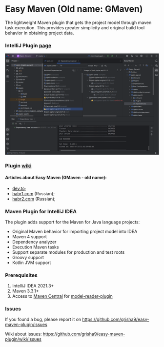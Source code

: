 Easy Maven (Old name: GMaven)
==================

The lightweight Maven plugin that gets the project model through maven task execution.
This provides greater simplicity and original build tool behavior in obtaining project data.

### IntelliJ Plugin [page](https://plugins.jetbrains.com/plugin/22370-easy-maven)

![Screenshot](.github/readme-logo1.png)

### Plugin [wiki](https://github.com/grisha9/gmaven-plugin/wiki)

#### Articles about Easy Maven (GMaven - old name):

- [dev.to](https://dev.to/grisha9/my-intellij-idea-plugin-for-maven-support-gmaven-cn9);
- [habr1.com](https://habr.com/ru/articles/753828/) (Russian);
- [habr2.com](https://habr.com/ru/articles/882778/) (Russian);

### Maven Plugin for IntelliJ IDEA

The plugin adds support for the Maven for Java language projects:

- Original Maven behavior for importing project model into IDEA
- Maven 4 support
- Dependency analyzer
- Execution Maven tasks
- Support separate modules for production and test roots
- Groovy support
- Kotlin JVM support

### Prerequisites

1. IntelliJ IDEA 2021.3+
2. Maven 3.3.1+
3. Access to [Maven Central](https://mvnrepository.com/artifact/io.github.grisha9/maven-model-reader-plugin)
   for [model-reader-plugin](https://github.com/grisha9/maven-model-reader)

### Issues

If you found a bug, please report it on https://github.com/grisha9/easy-maven-plugin/issues

Wiki about issues: https://github.com/grisha9/easy-maven-plugin/wiki/Issues



